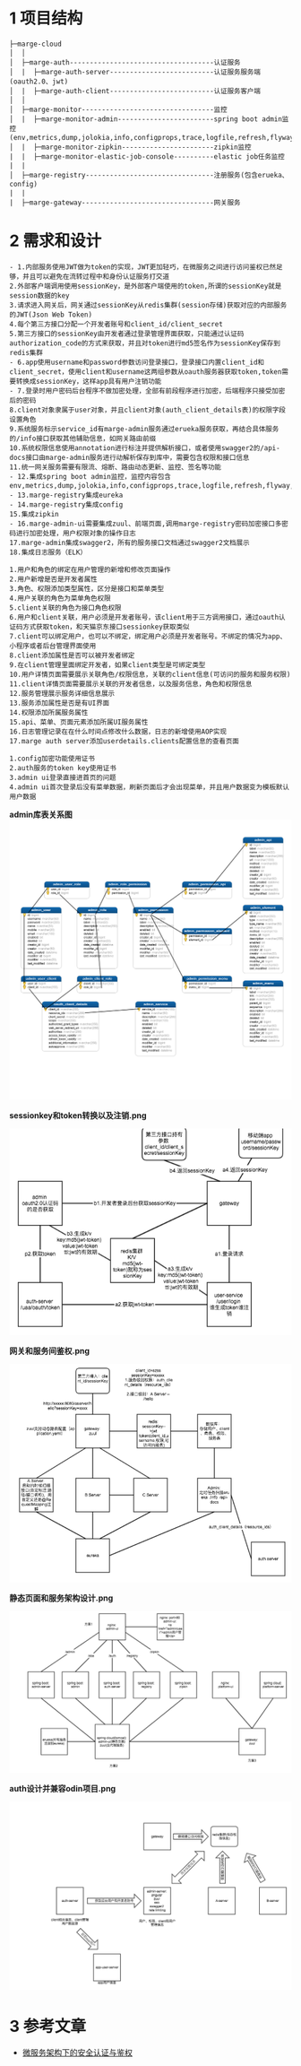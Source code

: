 # 1 项目结构
```
├─marge-cloud
│  │  
│  ├─marge-auth------------------------------------认证服务
│  |  ├─marge-auth-server--------------------------认证服务服务端(oauth2.0、jwt)
│  |  ├─marge-auth-client--------------------------认证服务客户端
│  │ 
│  ├─marge-monitor---------------------------------监控
│  |  ├─marge-monitor-admin------------------------spring boot admin监控(env,metrics,dump,jolokia,info,configprops,trace,logfile,refresh,flyway,liquibase,heapdump,loggers,auditevents,hystrix.stream)
│  |  ├─marge-monitor-zipkin-----------------------zipkin监控
|  |  ├─marge-monitor-elastic-job-console----------elastic job任务监控
|  |
│  ├─marge-registry--------------------------------注册服务(包含erueka、config)
|  |
|  ├─marge-gateway---------------------------------网关服务

```


# 2 需求和设计
```
- 1.内部服务使用JWT做为token的实现，JWT更加轻巧，在微服务之间进行访问鉴权已然足够，并且可以避免在流转过程中和身份认证服务打交道
2.外部客户端调用使用sessionKey，是外部客户端使用的token,所谓的sessionKey就是session数据的key
3.请求进入网关后，网关通过sessionKey从redis集群(session存储)获取对应的内部服务的JWT(Json Web Token)
4.每个第三方接口分配一个开发者账号和client_id/client_secret
5.第三方接口的sessionKey由开发者通过登录管理界面获取，只能通过认证码authorization_code的方式来获取，并且对token进行md5签名作为sessionKey保存到redis集群
- 6.app使用username和password参数访问登录接口，登录接口内置client_id和client_secret，使用client和username这两组参数从oauth服务器获取token,token需要转换成sessionKey，这样app具有用户注销功能
- 7.登录时用户密码后台程序不做加密处理，全部有前段程序进行加密，后端程序只接受加密后的密码
8.client对象隶属于user对象，并且client对象(auth_client_details表)的权限字段设置角色
9.系统服务标示service_id有marge-admin服务通过erueka服务获取，再结合具体服务的/info接口获取其他辅助信息，如网关路由前缀
10.系统权限信息使用annotation进行标注并提供解析接口，或者使用swagger2的/api-docs接口由marge-admin服务进行动解析保存到库中，需要包含权限和接口信息
11.统一网关服务需要有限流、熔断、路由动态更新、监控、签名等功能
- 12.集成spring boot admin监控，监控内容包含env,metrics,dump,jolokia,info,configprops,trace,logfile,refresh,flyway,liquibase,heapdump,loggers,auditevents,hystrix.stream
- 13.marge-registry集成eureka
- 14.marge-registry集成config
15.集成zipkin
- 16.marge-admin-ui需要集成zuul、前端页面,调用marge-registry密码加密接口多密码进行加密处理，用户权限对象的操作日志
17.marge-admin集成swagger2，所有的服务接口文档通过swagger2文档展示
18.集成日志服务（ELK）

```

```
1.用户和角色的绑定在用户管理的新增和修改页面操作
2.用户新增是否是开发者属性
3.角色、权限添加类型属性，区分是接口和菜单类型
4.用户关联的角色为菜单角色权限
5.client关联的角色为接口角色权限
6.用户和client关联，用户必须是开发者账号，该client用于三方调用接口，通过oauth认证码方式获取token，和天猫京东接口sessionkey获取类似
7.client可以绑定用户，也可以不绑定，绑定用户必须是开发者账号。不绑定的情况为app、小程序或者后台管理界面使用
8.client添加属性是否可以被开发者绑定
9.在client管理里面绑定开发者，如果client类型是可绑定类型
10.用户详情页面需要展示关联角色/权限信息，关联的client信息(可访问的服务和服务权限)
11.client详情页面需要展示关联的开发者信息，以及服务信息，角色和权限信息
12.服务管理展示服务详细信息展示
13.服务添加属性是否是有UI界面
14.权限添加所属服务属性
15.api、菜单、页面元素添加所属UI服务属性
16.日志管理记录在在什么时间点修改什么数据，日志的新增使用AOP实现
17.marge auth server添加userdetails.clients配置信息的查看页面
```

```
1.config加密功能使用证书
2.auth服务的token key使用证书
3.admin ui登录直接进首页的问题
4.admin ui首次登录后没有菜单数据，刷新页面后才会出现菜单，并且用户数据变为模板默认用户数据
```

**admin库表关系图**
![admin库表关系图](doc/image/admin库表关系图.png)


**sessionkey和token转换以及注销.png**

![sessionkey和token转换以及注销](doc/image/sessionkey和token转换以及注销.png)


**网关和服务间鉴权.png**

![网关和服务间鉴权](doc/image/网关和服务间鉴权.png)

**静态页面和服务架构设计.png**

![静态页面和服务架构设计](doc/image/静态页面和服务架构设计.png)

**auth设计并兼容odin项目.png**

![auth设计并兼容odin项目](doc/image/auth设计并兼容odin项目.png)


# 3 参考文章
- [微服务架构下的安全认证与鉴权](https://mp.weixin.qq.com/s/x0CZpovseOuofTA_lw0HvA)